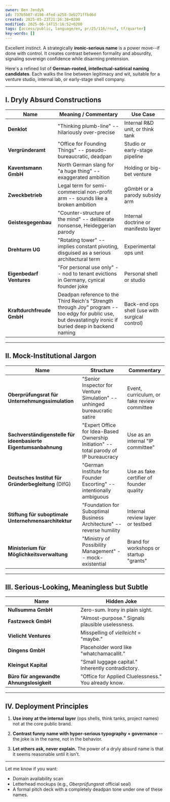 ```yaml
---
owner: Ben Jendyk
id: 737b5b07-d186-4fed-a258-3eb271ffbd6d
created: 2025-05-23T21:26:38+0200
modified: 2025-06-14T15:16:52+0200
tags: [access/public, language/en, pr/25/116/rnsf, tf/quarter]
key-words: []
---
```


Excellent instinct. A strategically **ironic-serious name** is a power move--if done with control. It creates contrast between formality and absurdity, signaling sovereign confidence while disarming pretension.

Here's a refined list of **German-rooted, intellectual-satirical naming candidates**. Each walks the line between legitimacy and wit, suitable for a venture studio, internal lab, or early-stage shell company.

* * *

## I. **Dryly Absurd Constructions**

| Name | Meaning / Commentary | Use Case | 
| ---- | ---- | ----  |
| **Denklot** | "Thinking plumb-line" -- hilariously over-precise | Internal R&D unit, or think tank | 
| **Vergründeramt** | "Office for Founding Things" -- pseudo-bureaucratic, deadpan | Studio or early-stage pipeline | 
| **Kaventsmann GmbH** | North German slang for "a huge thing" -- exaggerated ambition | Holding or big-bet venture | 
| **Zweckbetrieb** | Legal term for semi-commercial non-profit arm -- sounds like a broken ambition | gGmbH or a parody subsidy arm | 
| **Geistesgegenbau** | "Counter-structure of the mind" -- deliberate nonsense, Heideggerian parody | Internal doctrine or manifesto layer | 
| **Drehturm UG** | "Rotating tower" -- implies constant pivoting, disguised as a serious architectural term | Experimental ops unit | 
| **Eigenbedarf Ventures** | "For personal use only" -- nod to tenant evictions in Germany, cynical founder joke | Personal shell or studio | 
| **Kraftdurchfreude GmbH** | Deadpan reference to the Third Reich's "Strength through Joy" program -- too edgy for public use, but devastatingly ironic if buried deep in backend naming | Back-end ops shell (use with surgical control) | 
* * *

## II. **Mock-Institutional Jargon**

| Name | Structure | Commentary | 
| ---- | ---- | ----  |
| **Oberprüfungsrat für Unternehmungssimulation** | "Senior Inspector for Venture Simulation" -- unhinged bureaucratic satire | Event, curriculum, or fake review committee | 
| **Sachverständigenstelle für ideenbasierte Eigentumsanbahnung** | "Expert Office for Idea-Based Ownership Initiation" -- total parody of IP bureaucracy | Use as an internal "IP committee" | 
| **Deutsches Institut für Gründerbegleitung** (DIfG) | "German Institute for Founder Escorting" -- intentionally ambiguous | Use as fake certifier of founder quality | 
| **Stiftung für suboptimale Unternehmensarchitektur** | "Foundation for Suboptimal Business Architecture" -- reverse humility | Internal review layer or testbed | 
| **Ministerium für Möglichkeitsverwaltung** | "Ministry of Possibility Management" -- mock-existential | Brand for workshops or startup "grants" | 
* * *

## III. **Serious-Looking, Meaningless but Subtle**

| Name | Hidden Joke | 
| ---- | ----  |
| **Nullsumma GmbH** | Zero-sum. Irony in plain sight. | 
| **Fastzweck GmbH** | "Almost-purpose." Signals plausible uselessness. | 
| **Vielicht Ventures** | Misspelling of _vielleicht_ = "maybe." | 
| **Dingens GmbH** | Placeholder word like "whatchamacallit." | 
| **Kleingut Kapital** | "Small luggage capital." Inherently contradictory. | 
| **Büro für angewandte Ahnungslosigkeit** | "Office for Applied Cluelessness." You already know. | 
* * *

## IV. Deployment Principles

1. **Use irony at the internal layer** (ops shells, think tanks, project names) not at the core public brand.

2. **Contrast funny name with hyper-serious typography + governance** -- the joke is in the name, not in the behavior.

3. **Let others ask, never explain.** The power of a dryly absurd name is that it seems reasonable until it isn't.
* * *

Let me know if you want:

- Domain availability scan
- Letterhead mockups (e.g., _Oberprüfungsrat_ official seal)
- A formal pitch deck with a completely deadpan tone under one of these names.